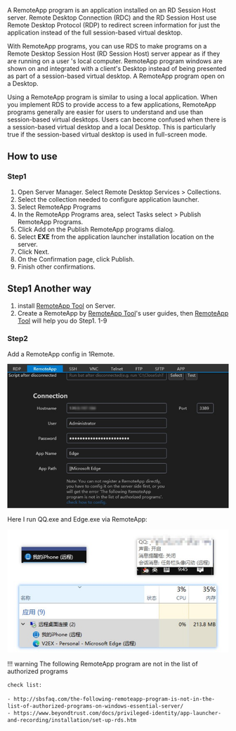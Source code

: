 A RemoteApp program is an application installed on an RD Session Host server. Remote Desktop Connection (RDC) and the RD Session Host use Remote Desktop Protocol (RDP) to redirect screen information for just the application instead of the full session-based virtual desktop.

With RemoteApp programs, you can use RDS to make programs on a Remote Desktop Session Host (RD Session Host) server appear as if they are running on a user 's local computer. RemoteApp program windows are shown on and integrated with a client's Desktop instead of being presented as part of a session-based virtual desktop. A RemoteApp program open on a Desktop.

Using a RemoteApp program is similar to using a local application. When you implement RDS to provide access to a few applications, RemoteApp programs generally are easier for users to understand and use than session-based virtual desktops. Users can become confused when there is a session-based virtual desktop and a local Desktop. This is particularly true if the session-based virtual desktop is used in full-screen mode.

## How to use

### Step1

1. Open Server Manager. Select Remote Desktop Services > Collections.
2. Select the collection needed to configure application launcher.
3. Select RemoteApp Programs
4. In the RemoteApp Programs area, select Tasks select > Publish RemoteApp Programs.
5. Click Add on the Publish RemoteApp programs dialog.
6. Select **EXE** from the application launcher installation location on the server.
7. Click Next.
8. On the Confirmation page, click Publish.
9. Finish other confirmations.

## Step1 Another way

1. install [RemoteApp Tool](http://www.kimknight.net/remoteapptool) on Server.
2. Create a RemoteApp by [RemoteApp Tool](http://www.kimknight.net/remoteapptool)'s user guides, then [RemoteApp Tool](http://www.kimknight.net/remoteapptool) will help you do Step1. 1-9

### Step2

Add a RemoteApp config in 1Remote.

![run-edge-within-rdpapp](./img/run-edge-within-rdpapp.jpg)

Here I run QQ.exe and Edge.exe via RemoteApp:

![run-qq-within-rdpapp](./img/run-qq-within-rdpapp.jpg)

!!! warning
    The following RemoteApp program are not in the list of authorized programs

    check list:

    - http://sbsfaq.com/the-following-remoteapp-program-is-not-in-the-list-of-authorized-programs-on-windows-essential-server/
    - https://www.beyondtrust.com/docs/privileged-identity/app-launcher-and-recording/installation/set-up-rds.htm